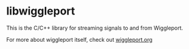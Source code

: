 # libwiggleport

This is the C/C++ library for streaming signals to and from Wiggleport.

For more about wiggleport itself, check out [wiggleport.org
](http://wiggleport.org)
